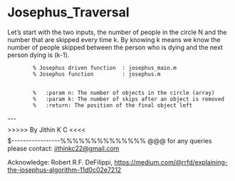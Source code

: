 # Josephus_Traversal
  
   Let’s start with the two inputs, the number of people in the circle N and the number that are skipped every time k. 
   By knowing k means we know the number of people skipped between the person
   who is dying and the next person dying is (k-1).
  
            % Josephus driven function  : josephus_main.m
            % Josephus function         : josephus.m
            
            
            %   :param n: The number of objects in the circle (array)
            %   :param k: The number of skips after an object is removed
            %   :return: The position of the final object left
  
  
  
  
  
  ---$$$$$$$$>>>>> By Jithin K C <<<<$$$$$$$$$-----------------%%%%%%%%%%%%%% @@@ for any queries please contact: jithinkc22@gmail.com
  
  
  Acknowledge:
  Robert R.F. DeFilippi, https://medium.com/@rrfd/explaining-the-josephus-algorithm-11d0c02e7212
